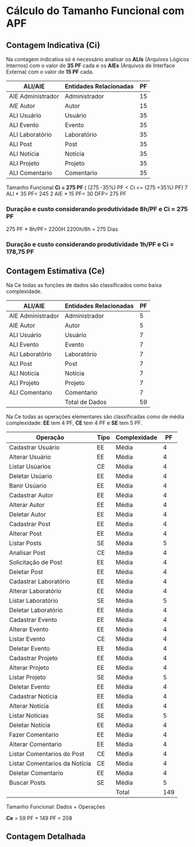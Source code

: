 # Cálculo do Tamanho Funcional com APF

## Contagem Indicativa (Ci)

Na contagem indicativa só é necessário analisar os **ALIs** (Arquivos Lógicos Internos) com o valor de **35 PF** cada 
e os **AIEs** (Arquivos de Interface Externa) com o valor de **15 PF** cada.

| ALI/AIE           | Entidades Relacionadas     |  PF  |
|------------------ |--------------------------- |------|
| AIE Administrador | Administrador              |  15  |
| AIE Autor         | Autor                      |  15  |
| ALI Usuário       | Usuário                    |  35  |
| ALI Evento        | Evento                     |  35  |
| ALI Laboratório   | Laboratório                |  35  |
| ALI Post          | Post                       |  35  |
| ALI Notícia       | Notícia                    |  35  |
| ALI Projeto       | Projeto                    |  35  |
| ALI Comentario    | Comentario                 |  35  |


Tamanho Funcional **Ci = 275 PF** ( (275 -35%) PF < Ci <= (275 +35%) PF)
7 ALI * 35 PF= 245
2 AIE * 15 PF= 30 
DFP= 275 PF


### Duração e custo considerando produtividade 8h/PF e Ci = 275 PF 
275 PF * 8h/PF= 2200H
2200h/8h = 275 Dias


### Duração e custo considerando produtividade 1h/PF e Ci = 178,75 PF


## Contagem Estimativa (Ce)

Na Ce todas as funções de dados são classificados como baixa complexidade.

| ALI/AIE           | Entidades Relacionadas     | PF |
|------------------ |--------------------------- |----|
| AIE Administrador | Administrador              | 5  |
| AIE Autor         | Autor                      | 5  |
| ALI Usuário       | Usuário                    | 7  |
| ALI Evento        | Evento                     | 7  |
| ALI Laboratório   | Laboratório                | 7  |
| ALI Post          | Post                       | 7  |
| ALI Notícia       | Notícia                    | 7  |
| ALI Projeto       | Projeto                    | 7  |
| ALI Comentario    | Comentario                 | 7  |
|                   | Total de Dados             | 59 |


Na Ce todas as operações elementares são classificadas como de média complexidade: 
**EE** tem 4 PF, **CE** tem 4 PF e **SE** tem 5 PF. 


| Operação                | Tipo | Complexidade    |  PF  |
|-------------------------|------|-----------------|------|
| Cadastrar Usuário       |  EE  | Média           |  4   |
| Alterar Usuário         |  EE  | Média           |  4   |
| Listar Usúarios         |  CE  | Média           |  4   |
| Deletar Usúario         |  EE  | Média           |  4   |
| Banir Usúario           |  EE  | Média           |  4   |
| Cadastrar Autor         |  EE  | Média           |  4   |
| Alterar Autor           |  EE  | Média           |  4   |
| Deletar Autor           |  EE  | Média           |  4   |
| Cadastrar Post          |  EE  | Média           |  4   |
| Alterar Post            |  EE  | Média           |  4   |
| Listar Posts            |  SE  | Média           |  5   |
| Analisar Post           |  CE  | Média           |  4   |
| Solicitação de Post     |  EE  | Média           |  4   |
| Deletar Post            |  EE  | Média           |  4   |
| Cadastrar Laboratório   |  EE  | Média           |  4   |
| Alterar Laboratório     |  EE  | Média           |  4   |
| Listar Laboratório      |  SE  | Média           |  5   |
| Deletar Laboratório     |  EE  | Média           |  4   |
| Cadastrar Evento        |  EE  | Média           |  4   |
| Alterar Evento          |  EE  | Média           |  4   |
| Listar Evento           |  CE  | Média           |  4   |
| Deletar Evento          |  EE  | Média           |  4   |
| Cadastrar Projeto       |  EE  | Média           |  4   |
| Alterar Projeto         |  EE  | Média           |  4   |
| Listar Projeto          |  SE  | Média           |  5   |
| Deletar Evento          |  EE  | Média           |  4   |
| Cadastrar Notícia       |  EE  | Média           |  4   |
| Alterar Notícia         |  EE  | Média           |  4   |
| Listar Notícias         |  SE  | Média           |  5   |
| Deletar Notícia         |  EE  | Média           |  4   |
| Fazer Comentario        |  EE  | Média           |  4   |
| Alterar Comentario      |  EE  | Média           |  4   |
| Listar Comentarios do Post |  CE  | Média           |  4   |
| Listar Comentarios da Notícia |  CE  | Média           |  4   |
| Deletar Comentario      |  EE  | Média           |  4   |
| Buscar Posts            |  SE  | Média           |  5   |
|                         |      | Total           |  149  |

Tamanho Funcional: Dados + Operações

__Ce__ = 59 PF + 149 PF = 208


## Contagem Detalhada
